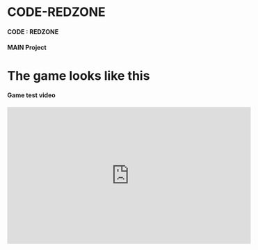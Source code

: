 # CODE-REDZONE
#### CODE : REDZONE
#### MAIN Project


# The game looks like this
#### Game test video
<iframe width="560" height="315" src="https://youtu.be/ThjUTn19p6I" frameborder="0" allowfullscreen></iframe>
